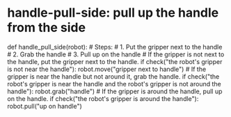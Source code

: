 # handle-pull-side: pull up the handle from the side
def handle_pull_side(robot):
    # Steps:
    #  1. Put the gripper next to the handle
    #  2. Grab the handle
    #  3. Pull up on the handle
    # If the gripper is not next to the handle, put the gripper next to the handle.
    if check("the robot's gripper is not near the handle"):
        robot.move("gripper next to handle")
    # If the gripper is near the handle but not around it, grab the handle.
    if check("the robot's gripper is near the handle and the robot's gripper is not around the handle"):
        robot.grab("handle")
    # If the gripper is around the handle, pull up on the handle.
    if check("the robot's gripper is around the handle"):
        robot.pull("up on handle")